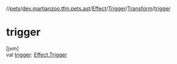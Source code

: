 //[pets](../../../../../index.md)/[dev.martianzoo.tfm.pets.ast](../../../index.md)/[Effect](../../index.md)/[Trigger](../index.md)/[Transform](index.md)/[trigger](trigger.md)

# trigger

[jvm]\
val [trigger](trigger.md): [Effect.Trigger](../index.md)
